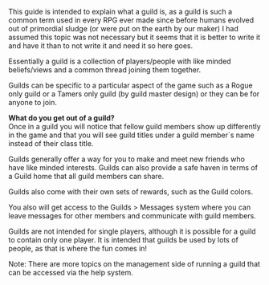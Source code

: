 ---
---
This guide is intended to explain what a guild is, as a guild is such a common term used in every RPG ever made since before humans evolved out of primordial sludge (or were put on the earth by our maker) I had assumed this topic was not necessary but it seems that it is better to write it and have it than to not write it and need it so here goes.

Essentially a guild is a collection of players/people with like minded beliefs/views and a common thread joining them together.

Guilds can be specific to a particular aspect of the game such as a Rogue only guild or a Tamers only guild (by guild master design) or they can be for anyone to join.

**What do you get out of a guild?**  
Once in a guild you will notice that fellow guild members show up differently in the game and that you will see guild titles under a guild member\`s name instead of their class title.

Guilds generally offer a way for you to make and meet new friends who have like minded interests. Guilds can also provide a safe haven in terms of a Guild home that all guild members can share.

Guilds also come with their own sets of rewards, such as the Guild colors.  

You also will get access to the Guilds > Messages system where you can leave messages for other members and communicate with guild members.

Guilds are not intended for single players, although it is possible for a guild to contain only one player. It is intended that guilds be used by lots of people, as that is where the fun comes in!

Note: There are more topics on the management side of running a guild that can be accessed via the help system.